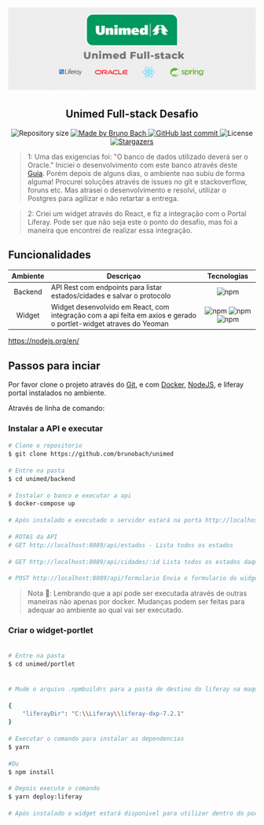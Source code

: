 <h1 align="center">
    <img alt="Unimed Teste" title="#UnimedTeste" src=".github/unimed-header.png"/>
</h1>

<h2 align="center"> 
	Unimed Full-stack Desafio
</h2>

<p align="center">	
  <img alt="Repository size" src="https://img.shields.io/github/repo-size/brunobach/unimed?color=brightgreen">
	
  <a href="https://www.linkedin.com/in/bruno-bach/">
    <img alt="Made by Bruno Bach" src="https://img.shields.io/badge/made%20by-brunobach-%23">
  </a>
  
  <a href="https://github.com/brunobach/unimed/commits/master">
    <img alt="GitHub last commit" src="https://img.shields.io/github/last-commit/brunobach/unimed">
  </a>

  <img alt="License" src="https://img.shields.io/badge/license-MIT-brightgreen">
   <a href="https://github.com/brunobach/unimed/stargazers">
    <img alt="Stargazers" src="https://img.shields.io/github/stars/brunobach/unimed?style=social">
  </a>
</p>

> 1: Uma das exigencias foi: "O banco de dados utilizado deverá ser o Oracle." Iniciei o desenvolvimento com este banco através deste [Guia](https://blogs.oracle.com/oraclemagazine/deliver-oracle-database-18c-express-edition-in-containers). Porém depois de alguns dias, o ambiente nao subiu de forma alguma! Procurei soluções através de issues no git e stackoverflow, foruns etc. Mas atrasei o desenvolvimento e resolvi, utilizar o Postgres para agilizar e não retartar a entrega.

> 2: Criei um widget através do React, e fiz a integração com o Portal Liferay. Pode ser que não seja este o ponto do desafio, mas foi a maneira que encontrei de realizar essa integração.

## Funcionalidades

| Ambiente | Descriçao | Tecnologias |
|:---:|---------|:-----------:|
| Backend |API Rest com endpoints para listar estados/cidades e salvar o protocolo| ![npm](https://img.shields.io/npm/v/generator-unb-spring?color=green&label=Spring-boot&logo=spring) |
| Widget | Widget desenvolvido em React, com integração com a api feita em axios e gerado o portlet-widget atraves do Yeoman | ![npm](https://img.shields.io/npm/v/react?color=green&label=React&logo=react)  ![npm](https://img.shields.io/npm/v/yo?color=red&label=Yo&logo=java&logoColor=red) ![npm](https://img.shields.io/npm/v/axios?color=yellow&label=Axios&logo=javascript&color=red) 

https://nodejs.org/en/

## Passos para inciar
Por favor clone o projeto através do [Git](https://git-scm.com), e com [Docker](https://www.docker.com/), [NodeJS](https://nodejs.org/en/), e liferay portal instalados no ambiente.

Através de linha de comando:

### Instalar a API e executar

```bash
# Clone o repositorio
$ git clone https://github.com/brunobach/unimed

# Entre na pasta
$ cd unimed/backend

# Instalar o banco e executar a api
$ docker-compose up

# Após instalado e executado o servidor estará na porta http://localhost:8089/api/

# ROTAS da API
# GET http://localhost:8089/api/estados - Lista todos os estados

# GET http://localhost:8089/api/cidades/:id Lista todos os estados daquela UF. Sendo :id o id referente do estado na API de estados.

# POST http://localhost:8089/api/formulario Envia o formulario do widget, com os dados do requerinte retornando o protocolo.
```

> Nota 📎: Lembrando que a api pode ser executada através de outras maneiras não apenas por docker. Mudanças podem ser feitas para adequar ao ambiente ao qual vai ser executado. 

### Criar o widget-portlet

```bash

# Entre na pasta
$ cd unimed/portlet


# Mude o arquivo .npmbuildrc para a pasta de destino do liferay na maquina

{
	"liferayDir": "C:\\Liferay\\liferay-dxp-7.2.1"
}

# Executar o comando para instalar as dependencias
$ yarn 

#Ou
$ npm install

# Depois execute o comando
$ yarn deploy:liferay

# Após instalado o widget estará disponivel para utilizar dentro do portal do liferay, podendo ser integrado a qualquer pagina
```